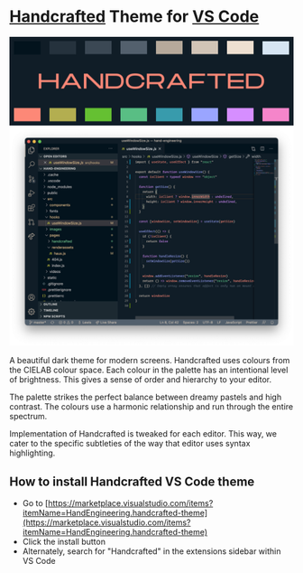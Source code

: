 # [Handcrafted](https://hand.engineering/handcrafted) Theme for [VS Code](https://code.visualstudio.com)

![Handdcrafted](https://github.com/lewisflude/HandcraftedVSCode/raw/master/images/handcrafted-banner-half.png)
![Screenshot](https://github.com/lewisflude/HandcraftedVSCode/raw/master/images/vscode-screenshot.png)

A beautiful dark theme for modern screens. Handcrafted uses colours from the CIELAB colour space. Each colour in the palette has an intentional level of brightness. This gives a sense of order and hierarchy to your editor.

The palette strikes the perfect balance between dreamy pastels and high contrast. The colours use a harmonic relationship and run through the entire spectrum.

Implementation of Handcrafted is tweaked for each editor. This way, we cater to the specific subtleties of the way that editor uses syntax highlighting.

## How to install Handcrafted VS Code theme

- Go to [https://marketplace.visualstudio.com/items?itemName=HandEngineering.handcrafted-theme](https://marketplace.visualstudio.com/items?itemName=HandEngineering.handcrafted-theme)
- Click the install button
- Alternately, search for "Handcrafted" in the extensions sidebar within VS Code
